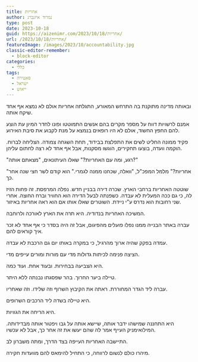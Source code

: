 ```yaml
---
title: אחריות
author: נמרוד איזנברג
type: post
date: 2023-10-18
guid: https://aizenimr.com/2023/10/18/אחריות/
url: /2023/10/18/אחריות/
featureImage: /images/2023/10/accountability.jpg
classic-editor-remember:
  - block-editor
categories:
  - כללי
tags:
  - סאטירה
  - ישראל
  - ייאוש
---
```

ובאותה מדינה מתוקנת בה התרחש המאורע, התגלתה אחריות אולם לא נמצא אף אחד שיקח אותה.

אמנם לרשויות דווח על מספר מקרים בהם אנשים התמוטטו ופונו לחדר המיון עת הוצע להם החפץ החשוד, אולם לא היו רופאים בנמצא על מנת לקבוע את סיבת האירוע.

פקיד ממונה החליט לשים את התפלצת בבידוד, תחת השגחה צמודה. הצליחה לברוח. הוקמה וועדה, בוצעו תחקירים, הוגשו מסקנות, אבל אף אחד לא רצה לחתום עליהן.

"רגע, ומה עם האחריות?" שאלו העיתונאים, "מצאתם אותה?"

"אחריות?" מלמל המפכ"ל, "וואלה, שכחנו ממנה לגמרי." הוא קודם לשר חצי שנה אחר כך.

שוטטה האחריות ברחבי הארץ. שכרה דירה בבניין חדש. נפלה המרפסת. זה פחות הזיז לה, כי גם ככה המעלית לא עבדה. כשפנתה לבעל הדירה הוא החוויר וברח החוצה. אחרי שני רחובות הוא נדרס ע"י ניידת. השוטרים שאלו אותו אם הוא ראה אחריות באיזור.

המשיכה האחריות בנדודיה. היא תרה את הארץ לאורכה ולרוחבה.

עברה באתר הבנייה ממנו נפלו פועלים מהפיגום, אבל זה היה בסדר כי אף אחד לא זכר איך קוראים להם.

עמדה בפקק שהיה ארוך מהרגיל, כי במקרה באותו יום גם הרכבת לא עבדה.

הציצה פנימה לכיתות גדולות מדי עם מורות ומורים עייפים מדי.

היא הצביעה בבחירות. ובעוד אחת. ועוד כמה.

טיילה ביער החרוך. בהר שפסגתו נבנתה ללא היתר.

עברה ליד הגדר המחוררת. ראתה את הקיבוץ השרוף וזה שלידו. וזה שאחריו.

היא טיילה בשדה ליד הרכבים השרופים.

היא הריחה את הגוויות.

היא התחננה שמישהו ידבר אותה, שיישא אותה על גבו ויפטור אותה מבדידותה. המילואימניק העייף אמר לה שהם יעשו את זה אחר כך, אבל לא עכשיו.

התיישבה האחריות העייפה בצד הדרך, ומתה משברון לב.

מיהרו כולם לנשום לרווחה, כי התחיל להימאס להם מוועדות חקירה.